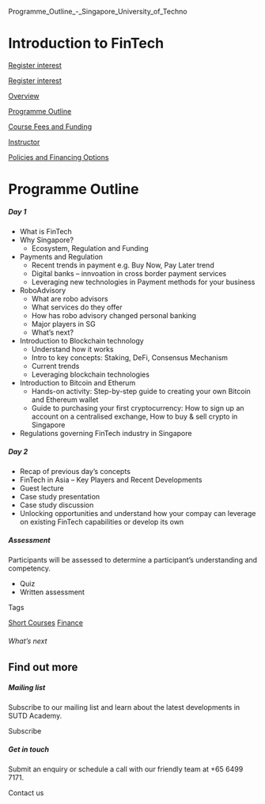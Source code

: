 Programme_Outline_-_Singapore_University_of_Techno



Introduction to FinTech
=======================

[Register interest](/admissions/academy/short-courses/short-courses-register-your-interest/?coursename=introduction-to-fintech)

[Register interest](/admissions/academy/short-courses/short-courses-register-your-interest/?coursename=introduction-to-fintech)

[Overview](/course/introduction-to-fintech/#tabs)

[Programme Outline](/course/introduction-to-fintech/programme-outline/#tabs)

[Course Fees and Funding](/course/introduction-to-fintech/course-fees-and-funding/#tabs)

[Instructor](/course/introduction-to-fintech/instructor/#tabs)

[Policies and Financing Options](/course/introduction-to-fintech/policies-and-financing-options/#tabs)

Programme Outline
=================

##### Day 1

* What is FinTech
* Why Singapore?
  + Ecosystem, Regulation and Funding
* Payments and Regulation
  + Recent trends in payment e.g. Buy Now, Pay Later trend
  + Digital banks – innvoation in cross border payment services
  + Leveraging new technologies in Payment methods for your business
* RoboAdvisory
  + What are robo advisors
  + What services do they offer
  + How has robo advisory changed personal banking
  + Major players in SG
  + What’s next?
* Introduction to Blockchain technology
  + Understand how it works
  + Intro to key concepts: Staking, DeFi, Consensus Mechanism
  + Current trends
  + Leveraging blockchain technologies
* Introduction to Bitcoin and Etherum
  + Hands-on activity: Step-by-step guide to creating your own Bitcoin and Ethereum wallet
  + Guide to purchasing your first cryptocurrency: How to sign up an account on a centralised exchange, How to buy & sell crypto in Singapore
* Regulations governing FinTech industry in Singapore

##### Day 2

* Recap of previous day’s concepts
* FinTech in Asia – Key Players and Recent Developments
* Guest lecture
* Case study presentation
* Case study discussion
* Unlocking opportunities and understand how your compay can leverage on existing FinTech capabilities or develop its own

##### Assessment

Participants will be assessed to determine a participant’s understanding and competency.

* Quiz
* Written assessment

Tags

[Short Courses](/admissions/academy/courses-and-modules/?academy-type-course=780)
[Finance](/admissions/academy/courses-and-modules/?discipline=785)

###### What’s next

Find out more
-------------

##### Mailing list

Subscribe to our mailing list and learn about the latest developments in SUTD Academy.

Subscribe

##### Get in touch

Submit an enquiry or schedule a call with our friendly team at +65 6499 7171.

Contact us

